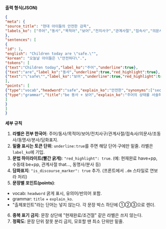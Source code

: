 **출력 형식(JSON)**

```json
{
"meta": {
"source_title": "현대 아이들의 안전한 감옥",
"labels_ko": ["주어","동사","목적어","보어","전치사구","관계사절","접속사","의문사","조동사","동명사","분사","담화표지"]
},
"sentences": [
{
"id": 1,
"english": "Children today are \"safe.\"",
"korean": "오늘날 아이들은 \"안전하다\".",
"tokens": [
{"text":"Children today","label_ko":"주어","underline":true},
{"text":"are","label_ko":"동사","underline":true,"red_highlight":true},
{"text":"\"safe\"","label_ko":"보어","underline":true,"red_highlight":true}
],
"points": [
{"type":"vocab","headword":"safe","explain_ko":"안전한","synonyms":["secure"],"antonyms":["dangerous"]},
{"type":"grammar","title":"be 동사 + 보어","explain_ko":"주어의 상태를 서술하는 기본 형식"}
]
}
]
}
```


**세부 규칙**
1. **라벨은 전부 한국어**: 주어/동사/목적어/보어/전치사구/관계사절/접속사/의문사/조동사/동명사/분사/담화표지.
2. **밑줄 표시는 토큰 단위**: `underline:true`를 주면 해당 단어·구에만 밑줄. 라벨은 `label_ko`에 기입.
3. **문법 하이라이트(빨간 굵게)**: `"red_highlight": true`. (예: 현재완료 have+pp, 수동태 be+pp, 관계사절 that…, 동명사/분사 등)
4. **담화표지**: `"is_discourse_marker": true` 추가. (프론트에서 `.dm` 스타일로 연보라 처리)
5. **문장별 포인트(points)**:
- vocab: `headword` 굵게 표시, 유의어/반의어 포함.
- grammar: `title` + `explain_ko`.
- "출제포인트"라는 단어는 넣지 않는다. 각 문장 박스 하단에 ①②③으로 렌더.
6. **중복 표기 금지**: 문장 상단에 "현재완료/조건절" 같은 라벨은 쓰지 않는다.
7. **정확도**: 문장 단위 잘못 분리 금지, 모호할 땐 최소 단위만 밑줄.